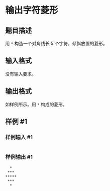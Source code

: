 # 输出字符菱形

## 题目描述

用 `*` 构造一个对角线长 $5$ 个字符，倾斜放置的菱形。

## 输入格式

没有输入要求。

## 输出格式

如样例所示。用 `*` 构成的菱形。

## 样例 #1

### 样例输入 #1

```

```

### 样例输出 #1

```
  *
 ***
*****
 ***
  *
```